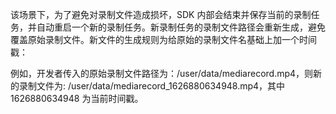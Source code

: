 该场景下，为了避免对录制文件造成损坏，SDK 内部会结束并保存当前的录制任务，并自动重启一个新的录制任务。新录制任务的录制文件路径会重新生成，避免覆盖原始录制文件。新文件的生成规则为给原始的录制文件名基础上加一个时间戳：

例如，开发者传入的原始录制文件路径为：/user/data/mediarecord.mp4，则新的录制文件为: /user/data/mediarecord_1626880634948.mp4，其中 1626880634948 为当前时间戳。

